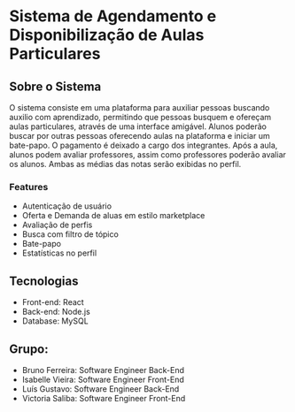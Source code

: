 # Sistema de Agendamento e Disponibilização de Aulas Particulares

## Sobre o Sistema
O sistema consiste em uma plataforma para auxiliar pessoas buscando auxilio com aprendizado, permitindo que pessoas busquem e ofereçam aulas particulares, através de uma interface amigável. Alunos poderão buscar por outras pessoas oferecendo aulas na plataforma e iniciar um bate-papo. O pagamento é deixado a cargo dos integrantes. Após a aula, alunos podem avaliar professores, assim como professores poderão avaliar os alunos. Ambas as médias das notas serão exibidas no perfil.

### Features
- Autenticação de usuário
- Oferta e Demanda de aluas em estilo marketplace
- Avaliação de perfis
- Busca com filtro de tópico
- Bate-papo
- Estatísticas no perfil

## Tecnologias
- Front-end: React
- Back-end: Node.js
- Database: MySQL

## Grupo:
- Bruno Ferreira: Software Engineer Back-End
- Isabelle Vieira: Software Engineer Front-End
- Luís Gustavo: Software Engineer Back-End
- Victoria Saliba: Software Engineer Front-End
